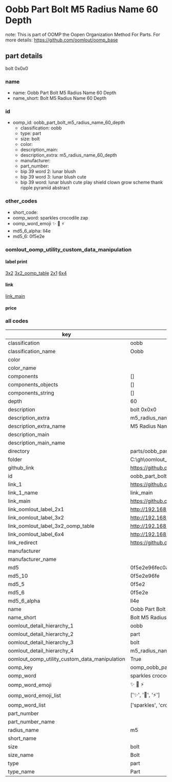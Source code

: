 # Oobb Part Bolt M5 Radius Name 60 Depth  

note: This is part of OOMP the Oopen Organization Method For Parts. For more details: https://github.com/oomlout/oomp_base

##  part details
  



bolt 0x0x0



### name
* name: Oobb Part Bolt M5 Radius Name 60 Depth
* name_short: Bolt M5 Radius Name 60 Depth
### id
* oomp_id: oobb_part_bolt_m5_radius_name_60_depth
  * classification: oobb
  * type: part
  * size: bolt
  * color: 
  * description_main: 
  * description_extra: m5_radius_name_60_depth
  * manufacturer: 
  * part_number: 
  * bip 39 word 2: lunar blush
  * bip 39 word 3: lunar blush cute
  * bip 39 word: lunar blush cute play shield clown grow scheme thank ripple pyramid abstract

### other_codes
* short_code: 
* oomp_word: sparkles crocodile zap
* oomp_word_emoji :sparkles: :crocodile: :zap:
* md5_6_alpha: ll4e
* md5_6: 0f5e2e






### oomlout_oomp_utility_custom_data_manipulation
#### label print
[3x2](http://192.168.1.245:1112/?label=oomp%20ll4e)
[3x2_oomp_table](http://192.168.1.108:1112/?label=oomp%20ll4e)
[2x1](http://192.168.1.242:1112/?label=oomp%20ll4e)
[6x4](http://192.168.1.55:1112/?label=oomp%20ll4e)    

#### link

[link_main](https://github.com/oomlout/oomlout_oobb_version_4_generated_parts/tree/main/navigation_oomp/oobb/part/bolt//m5_radius_name_60_depth/part)                              

#### price







### all codes 
| key | value |  
| --- | --- |  
| classification | oobb |  
| classification_name | Oobb |  
| color |  |  
| color_name |  |  
| components | [] |  
| components_objects | [] |  
| components_string | [] |  
| depth | 60 |  
| description | bolt 0x0x0 |  
| description_extra | m5_radius_name_60_depth |  
| description_extra_name | M5 Radius Name 60 Depth |  
| description_main |  |  
| description_main_name |  |  
| directory | parts/oobb_part_bolt_m5_radius_name_60_depth |  
| folder | C:\gh\oomlout_oobb_version_4_generated_parts\parts\oobb_part_bolt_m5_radius_name_60_depth |  
| github_link | https://github.com/oomlout/oomlout_oomp_part_src/tree/main/parts/oobb_part_bolt_m5_radius_name_60_depth |  
| id | oobb_part_bolt_m5_radius_name_60_depth |  
| link_1 | https://github.com/oomlout/oomlout_oobb_version_4_generated_parts/tree/main/navigation_oomp/oobb/part/bolt//m5_radius_name_60_depth/part |  
| link_1_name | link_main |  
| link_main | https://github.com/oomlout/oomlout_oobb_version_4_generated_parts/tree/main/navigation_oomp/oobb/part/bolt//m5_radius_name_60_depth/part |  
| link_oomlout_label_2x1 | http://192.168.1.242:1112/?label=oomp%20ll4e |  
| link_oomlout_label_3x2 | http://192.168.1.245:1112/?label=oomp%20ll4e |  
| link_oomlout_label_3x2_oomp_table | http://192.168.1.108:1112/?label=oomp%20ll4e |  
| link_oomlout_label_6x4 | http://192.168.1.55:1112/?label=oomp%20ll4e |  
| link_redirect | https://github.com/oomlout/oomlout_oobb_version_4_generated_parts/tree/main/parts/hardware_bolt_m5_60 |  
| manufacturer |  |  
| manufacturer_name |  |  
| md5 | 0f5e2e96fec0ace0b062da646d462428 |  
| md5_10 | 0f5e2e96fe |  
| md5_5 | 0f5e2 |  
| md5_6 | 0f5e2e |  
| md5_6_alpha | ll4e |  
| name | Oobb Part Bolt M5 Radius Name 60 Depth |  
| name_short | Bolt M5 Radius Name 60 Depth |  
| oomlout_detail_hierarchy_1 | oobb |  
| oomlout_detail_hierarchy_2 | part |  
| oomlout_detail_hierarchy_3 | bolt |  
| oomlout_detail_hierarchy_4 | m5_radius_name_60_depth |  
| oomlout_oomp_utility_custom_data_manipulation | True |  
| oomp_key | oomp_oobb_part_bolt_m5_radius_name_60_depth |  
| oomp_word | sparkles crocodile zap |  
| oomp_word_emoji | :sparkles: :crocodile: :zap: |  
| oomp_word_emoji_list | [':sparkles:', ':crocodile:', ':zap:'] |  
| oomp_word_list | ['sparkles', 'crocodile', 'zap'] |  
| part_number |  |  
| part_number_name |  |  
| radius_name | m5 |  
| short_name |  |  
| size | bolt |  
| size_name | Bolt |  
| type | part |  
| type_name | Part |  
